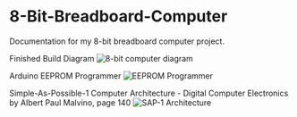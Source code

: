 # 8-Bit-Breadboard-Computer
Documentation for my 8-bit breadboard computer project.

Finished Build Diagram
![8-bit computer diagram](https://github.com/Andyneer/8-Bit-Breadboard-Computer/assets/90639840/0a8a6e85-f150-4983-8873-84d41b034fd1)

Arduino EEPROM Programmer
![EEPROM Programmer](https://github.com/Andyneer/8-Bit-Breadboard-Computer/assets/90639840/654c2f0f-3759-49f5-9922-86eaf8718661)

Simple-As-Possible-1 Computer Architecture - Digital Computer Electronics by Albert Paul Malvino, page 140
![SAP-1 Architecture](https://github.com/Andyneer/8-Bit-Breadboard-Computer/assets/90639840/bf47262d-0583-4263-ac59-df9c0c1aacb0)

